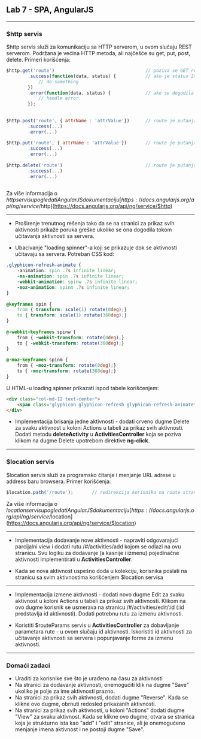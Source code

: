 ﻿## Lab 7 - SPA, AngularJS

----

### $http servis

$http servis služi za komunikaciju sa HTTP serverom, u ovom slučaju REST serverom. Podržana je većina HTTP metoda, ali najčešće su get, put, post, delete.
Primeri korišćenja:

```javascript
$http.get('route') 									// poziva se GET route (route je putanja resursa ili kolekcije na REST servisu)
		.success(function(data, status) {			// ako je status 2xx (npr. 200 OK), u data se nalaze trazeni podaci
			// do something
		})
		.error(function(data, status) { 			// ako se dogodila greska, tj. ako status nije 2xx
			// handle error
		});
		
		
$http.post('route', { attrName : 'attrValue'})		// route je putanja kolekcije, drugi parametar je objekat koji se dodaje u kolekciju
		.success(...)
		.error(...)
		
$http.put('route', { attrName : 'attrValue'})		// route je putanja resursa, drugi parametar je objekat predstavlja izmenjen resurs
		.success(...)
		.error(...)
		
$http.delete('route')								// route je putanja resursa koji se briše
		.success(...)
		.error(...)
		
```

Za više informacija o $http servisu pogledati AngularJS dokumentaciju [https://docs.angularjs.org/api/ng/service/$http](https://docs.angularjs.org/api/ng/service/$http)

----

* Proširenje trenutnog rešenja tako da se na stranici za prikaz svih aktivnosti prikaže poruka greške ukoliko se ona dogodila tokom učitavanja aktivnosti sa servera.

* Ubacivanje "loading spinner"-a koji se prikazuje dok se aktivnosti učitavaju sa servera.
Potreban CSS kod:

```css
.glyphicon-refresh-animate {
    -animation: spin .7s infinite linear;
    -ms-animation: spin .7s infinite linear;
    -webkit-animation: spinw .7s infinite linear;
    -moz-animation: spinm .7s infinite linear;
}
 
@keyframes spin {
    from { transform: scale(1) rotate(0deg);}
    to { transform: scale(1) rotate(360deg);}
}
  
@-webkit-keyframes spinw {
    from { -webkit-transform: rotate(0deg);}
    to { -webkit-transform: rotate(360deg);}
}
 
@-moz-keyframes spinm {
    from { -moz-transform: rotate(0deg);}
    to { -moz-transform: rotate(360deg);}
}
```

U HTML-u loading spinner prikazati ispod tabele korišćenjem:

```html
<div class="col-md-12 text-center">
	<span class="glyphicon glyphicon-refresh glyphicon-refresh-animate"></span>
</div>
```

* Implementacija brisanja jedne aktivnosti - dodati crveno dugme Delete za svaku aktivnost u koloni Actions u tabeli za prikaz svih aktivnosti.
Dodati metodu **deleteActivity** u **ActivitiesController** koja se poziva klikom na dugme Delete upotrebom direktive **ng-click**.

----

### $location servis

$location servis služi za programsko čitanje i menjanje URL adrese u address baru browsera.
Primer korišćenja:

```javascript
$location.path('/route'); 		// redirekcija korisnika na route stranicu
```

Za više informacija o $location servisu pogledati AngularJS dokumentaciju [https://docs.angularjs.org/api/ng/service/$location](https://docs.angularjs.org/api/ng/service/$location)

----

* Implementacija dodavanje nove aktivnosti - napraviti odgovarajući parcijalni view i dodati rutu /#/activities/add kojom se odlazi na ovu stranicu.
Svu logiku za dodavanje (a kasnije i izmenu) pojedinačne aktivnosti implementirati u **ActivitiesController**.

* Kada se nova aktivnost uspešno doda u kolekciju, korisnika poslati na stranicu sa svim aktivnostima korišćenjem $location servisa

----

* Implementacija izmene aktivnosti - dodati novo dugme Edit za svaku aktivnost u koloni Actions u tabeli za prikaz svih aktivnosti.
Klikom na ovo dugme korisnik se usmerava na stranicu /#/activities/edit/:id (:id predstavlja id aktivnosti). Dodati potrebnu rutu za izmenu aktivnosti.

* Koristiti $routeParams servis u **ActivitiesController** za dobavljanje parametara rute - u ovom slučaju id aktivnosti.
Iskoristiti id aktivnosti za učitavanje aktivnosti sa servera i popunjavanje forme za izmenu aktivnosti.

----

### Domaći zadaci

* Uraditi za korisnike sve što je urađeno na času za aktivnosti
* Na stranici za dodavanje aktivnosti, onemogućiti klik na dugme "Save" ukoliko je polje za ime aktivnosti prazno.
* Na stranici za prikaz svih aktivnosti, dodati dugme "Reverse". Kada se klikne ovo dugme, obrnuti redosled prikazanih aktivnosti.
* Na stranici za prikaz svih aktivnosti, u koloni "Actions" dodati dugme "View" za svaku aktivnost. Kada se klikne ovo dugme,
otvara se stranica koja je strukturno ista kao "add" i "edit" stranice, ali je onemogućeno menjanje imena aktivnost i ne postoji dugme "Save".